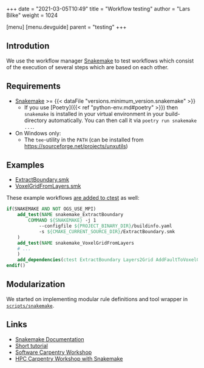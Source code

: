 +++
date = "2021-03-05T10:49"
title = "Workflow testing"
author = "Lars Bilke"
weight = 1024

[menu]
  [menu.devguide]
    parent = "testing"
+++

## Introdution

We use the workflow manager [Snakemake](https://snakemake.readthedocs.io) to test workflows which consist of the execution of several steps which are based on each other.

## Requirements

- [Snakemake](https://snakemake.readthedocs.io/en/stable/getting_started/installation.html) >= {{< dataFile "versions.minimum_version.snakemake" >}}
    - If you use [Poetry]({{< ref "python-env.md#poetry" >}}) then `snakemake` is installed in your virtual environment in your build-directory automatically. You can then call it via `poetry run snakemake ...`.
- On Windows only:
    - The `tee`-utility in the `PATH` (can be installed from https://sourceforge.net/projects/unxutils)

## Examples

- [ExtractBoundary.smk](https://gitlab.opengeosys.org/ogs/ogs/-/blob/master/Applications/Utils/ExtractBoundary.smk)
- [VoxelGridFromLayers.smk](https://gitlab.opengeosys.org/ogs/ogs/-/blob/master/Applications/Utils/VoxelGridFromLayers.smk)

These example workflows [are added to ctest](https://gitlab.opengeosys.org/ogs/ogs/-/blob/540d0b454c9e3805a81f7c4a1b6ee7565be6845c/Applications/Utils/Tests.cmake#L302-315) as well:

```cmake
if(SNAKEMAKE AND NOT OGS_USE_MPI)
    add_test(NAME snakemake_ExtractBoundary
        COMMAND ${SNAKEMAKE} -j 1
            --configfile ${PROJECT_BINARY_DIR}/buildinfo.yaml
            -s ${CMAKE_CURRENT_SOURCE_DIR}/ExtractBoundary.smk
    )
    add_test(NAME snakemake_VoxelGridFromLayers
    # ...
    )
    add_dependencies(ctest ExtractBoundary Layers2Grid AddFaultToVoxelGrid)
endif()
```

## Modularization

We started on implementing modular rule definitions and tool wrapper in [`scripts/snakemake`](https://gitlab.opengeosys.org/ogs/ogs/-/tree/master/scripts/snakemake).

## Links

- [Snakemake Documentation](https://snakemake.readthedocs.io)
- [Short tutorial](https://snakemake.readthedocs.io/en/stable/tutorial/short.html)
- [Software Carpentry Workshop](https://carpentries-incubator.github.io/workflows-snakemake/index.html)
- [HPC Carpentry Workshop with Snakemake](http://www.hpc-carpentry.org/hpc-python/)
